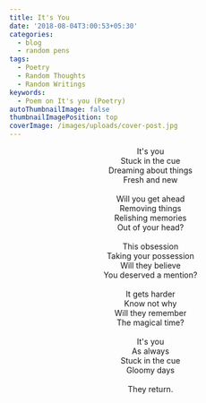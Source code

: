 ```yaml
---
title: It's You
date: '2018-08-04T3:00:53+05:30'
categories:
  - blog
  - random pens
tags:
  - Poetry
  - Random Thoughts
  - Random Writings
keywords:
  - Poem on It's you (Poetry)
autoThumbnailImage: false
thumbnailImagePosition: top
coverImage: /images/uploads/cover-post.jpg
---
```

<center>
It's you<br>
Stuck in the cue<br>
Dreaming about things<br>
Fresh and new
<br><br>
Will you get ahead<br>
Removing things<br>
Relishing memories<br>
Out of your head?
<br><br>
This obsession<br>
Taking your possession<br>
Will they believe<br>
You deserved a mention?
<br><br>
It gets harder<br>
Know not why<br>
Will they remember<br>
The magical time?
<br><br>
It's you<br>
As always<br>
Stuck in the cue<br>
Gloomy days
<br><br>
They return.
</center>
